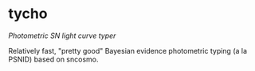 # tycho

*Photometric SN light curve typer*

Relatively fast, "pretty good" Bayesian evidence photometric typing (a
la PSNID) based on sncosmo.
